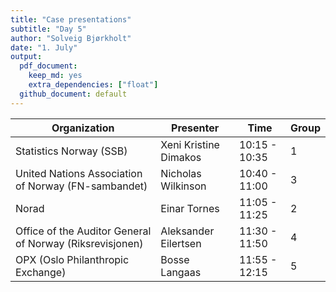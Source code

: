 ```yaml
---
title: "Case presentations"
subtitle: "Day 5"
author: "Solveig Bjørkholt"
date: "1. July"
output:
  pdf_document: 
    keep_md: yes
    extra_dependencies: ["float"]
  github_document: default
---
```



|     Organization                                                  |     Presenter                |     Time             |     Group    |
|-------------------------------------------------------------------|------------------------------|----------------------|--------------|
|     Statistics Norway (SSB)                                       |     Xeni Kristine Dimakos    |     10:15 - 10:35    |     1        |
|     United Nations Association of Norway (FN-sambandet)           |     Nicholas Wilkinson       |     10:40 - 11:00    |     3        |
|     Norad                                                         |     Einar Tornes             |     11:05 - 11:25    |     2        |
|     Office of   the Auditor General of Norway (Riksrevisjonen)    |     Aleksander Eilertsen     |     11:30 - 11:50    |     4        |
|     OPX (Oslo Philanthropic Exchange)                             |     Bosse Langaas            |     11:55 - 12:15    |     5        |


